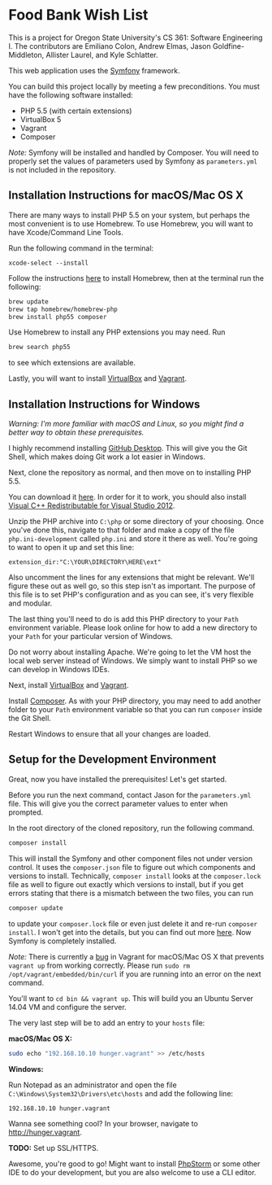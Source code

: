 Food Bank Wish List
===================

This is a project for Oregon State University's CS 361: Software Engineering I.  The contributors are Emiliano Colon, Andrew Elmas, Jason Goldfine-Middleton, Allister Laurel, and Kyle Schlatter.

This web application uses the [Symfony](https://symfony.com) framework.

You can build this project locally by meeting a few preconditions.  You must have the following software installed:
* PHP 5.5 (with certain extensions)
* VirtualBox 5
* Vagrant
* Composer

*Note:* Symfony will be installed and handled by Composer.  You will need to properly set the values of parameters used by Symfony as `parameters.yml` is not included in the repository.


Installation Instructions for macOS/Mac OS X
--------------------------------------------

There are many ways to install PHP 5.5 on your system, but perhaps the most convenient is to use Homebrew.  To use Homebrew, you will want to have Xcode/Command Line Tools.

Run the following command in the terminal:
```
xcode-select --install
```

Follow the instructions [here](http://brew.sh) to install Homebrew, then at the terminal run the following:

```bash
brew update
brew tap homebrew/homebrew-php
brew install php55 composer
```

Use Homebrew to install any PHP extensions you may need.  Run

```bash
brew search php55
```

to see which extensions are available.

Lastly, you will want to install [VirtualBox](https://www.virtualbox.org/wiki/Downloads) and [Vagrant](https://www.vagrantup.com/downloads.html).


Installation Instructions for Windows
-------------------------------------

*Warning: I'm more familiar with macOS and Linux, so you might find a better way to obtain these prerequisites.*

I highly recommend installing [GitHub Desktop](https://desktop.github.com).  This will give you the Git Shell, which makes doing Git work a lot easier in Windows.

Next, clone the repository as normal, and then move on to installing PHP 5.5.

You can download it [here](http://windows.php.net/downloads/releases/archives/php-5.5.37-Win32-VC11-x64.zip).
In order for it to work, you should also install [Visual C++ Redistributable for Visual Studio 2012](http://www.microsoft.com/en-us/download/details.aspx?id=30679).

Unzip the PHP archive into `C:\php` or some directory of your choosing.  Once you've done this, navigate to that folder and make a copy of the file `php.ini-development` called `php.ini` and store it there as well.  You're going to want to open it up and set this line:

```
extension_dir:"C:\YOUR\DIRECTORY\HERE\ext"
```

Also uncomment the lines for any extensions that might be relevant.  We'll figure these out as well go, so this step isn't as important.  The purpose of this file is to set PHP's configuration and as you can see, it's very flexible and modular.

The last thing you'll need to do is add this PHP directory to your `Path` environment variable.  Please look online for how to add a new directory to your `Path` for your particular version of Windows.

Do not worry about installing Apache.  We're going to let the VM host the local web server instead of Windows.  We simply want to install PHP so we can develop in Windows IDEs.

Next, install [VirtualBox](https://www.virtualbox.org/wiki/Downloads) and [Vagrant](https://www.vagrantup.com/downloads.html).

Install [Composer](https://getcomposer.org/doc/00-intro.md).  As with your PHP directory, you may need to add another folder to your `Path` environment variable so that you can run `composer` inside the Git Shell.

Restart Windows to ensure that all your changes are loaded.


Setup for the Development Environment
-------------------------------------

Great, now you have installed the prerequisites!  Let's get started.

Before you run the next command, contact Jason for the `parameters.yml` file.  This will give you the correct parameter values to enter when prompted.

In the root directory of the cloned repository, run the following command.

```bash
composer install
```

This will install the Symfony and other component files not under version control.  It uses the `composer.json` file to figure out which components and versions to install.  Technically, `composer install` looks at the `composer.lock` file as well to figure out exactly which versions to install, but if you get errors stating that there is a mismatch between the two files, you can run

```bash
composer update
```

to update your `composer.lock` file or even just delete it and re-run `composer install`.  I won't get into the details, but you can find out more [here](https://getcomposer.org/doc/01-basic-usage.md).  Now Symfony is completely installed.

*Note:* There is currently a [bug](https://github.com/Varying-Vagrant-Vagrants/VVV/issues/354) in Vagrant for macOS/Mac OS X that prevents `vagrant up` from working correctly.  Please run `sudo rm /opt/vagrant/embedded/bin/curl` if you are running into an error on the next command.

You'll want to `cd bin && vagrant up`.  This will build you an Ubuntu Server 14.04 VM and configure the server.

The very last step will be to add an entry to your `hosts` file:

**macOS/Mac OS X:**
```bash
sudo echo "192.168.10.10 hunger.vagrant" >> /etc/hosts
```

**Windows:**

Run Notepad as an administrator and open the file `C:\Windows\System32\Drivers\etc\hosts` and add the following line:
```
192.168.10.10 hunger.vagrant
```

Wanna see something cool?  In your browser, navigate to <http://hunger.vagrant>.

**TODO:** Set up SSL/HTTPS.

Awesome, you're good to go!  Might want to install [PhpStorm](https://www.jetbrains.com/phpstorm) or some other IDE to do your development, but you are also welcome to use a CLI editor.
